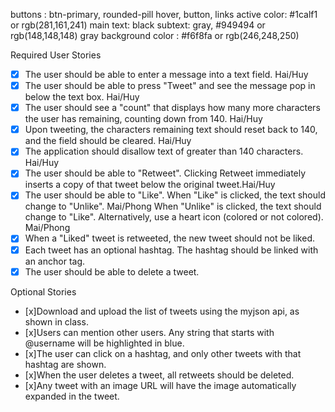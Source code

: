 buttons : btn-primary, rounded-pill
hover, button, links active color: #1calf1 or rgb(281,161,241)
main text: black
subtext: gray, #949494 or rgb(148,148,148)
gray background color : #f6f8fa or rgb(246,248,250)


Required User Stories
- [x] The user should be able to enter a message into a text field. Hai/Huy
- [x] The user should be able to press "Tweet" and see the message pop in below the text box. Hai/Huy
- [x] The user should see a "count" that displays how many more characters the user has remaining, counting down from 140. Hai/Huy
- [x] Upon tweeting, the characters remaining text should reset back to 140, and the field should be cleared. Hai/Huy
- [x] The application should disallow text of greater than 140 characters. Hai/Huy
- [x] The user should be able to "Retweet". Clicking Retweet immediately inserts a copy of that tweet below the original tweet.Hai/Huy
- [x] The user should be able to "Like". When "Like" is clicked, the text should change to "Unlike". Mai/Phong When "Unlike" is clicked, the text should change to "Like". Alternatively, use a heart icon (colored or not colored). Mai/Phong
- [x] When a "Liked" tweet is retweeted, the new tweet should not be liked. 
- [x] Each tweet has an optional hashtag. The hashtag should be linked with an anchor tag. 
- [x] The user should be able to delete a tweet.

Optional Stories
- [x]Download and upload the list of tweets using the myjson api, as shown in class.
- [x]Users can mention other users. Any string that starts with @username will be highlighted in blue.
- [x]The user can click on a hashtag, and only other tweets with that hashtag are shown.
- [x]When the user deletes a tweet, all retweets should be deleted.
- [x]Any tweet with an image URL will have the image automatically expanded in the tweet.